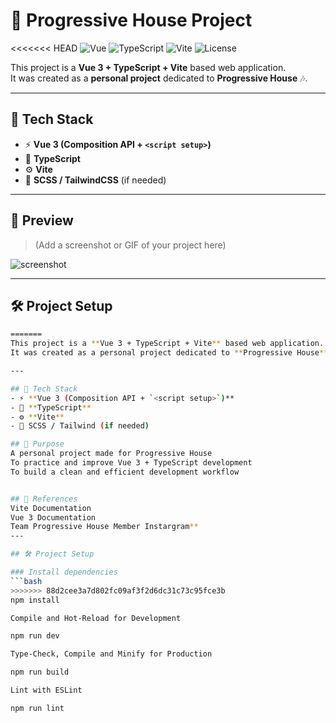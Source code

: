 # 🎵 Progressive House Project

<<<<<<< HEAD
![Vue](https://img.shields.io/badge/Vue.js-3.x-42b883?logo=vue.js&logoColor=white)
![TypeScript](https://img.shields.io/badge/TypeScript-4.x-3178c6?logo=typescript&logoColor=white)
![Vite](https://img.shields.io/badge/Vite-3.x-646cff?logo=vite&logoColor=white)
![License](https://img.shields.io/badge/license-MIT-green)

This project is a **Vue 3 + TypeScript + Vite** based web application.  
It was created as a **personal project** dedicated to **Progressive House** 🎶.

---

## 🚀 Tech Stack

- ⚡ **Vue 3 (Composition API + `<script setup>`)**
- 🔷 **TypeScript**
- ⚙️ **Vite**
- 🎨 **SCSS / TailwindCSS** (if needed)

---

## 📸 Preview

> (Add a screenshot or GIF of your project here)

![screenshot](./screenshot.png)

---

## 🛠️ Project Setup

```sh
=======
This project is a **Vue 3 + TypeScript + Vite** based web application.  
It was created as a personal project dedicated to **Progressive House**.

---

## 🚀 Tech Stack
- ⚡ **Vue 3 (Composition API + `<script setup>`)**
- 🔷 **TypeScript**
- ⚙️ **Vite**
- 🎨 SCSS / Tailwind (if needed)

## 🎯 Purpose
A personal project made for Progressive House
To practice and improve Vue 3 + TypeScript development
To build a clean and efficient development workflow


## 📌 References
Vite Documentation
Vue 3 Documentation
Team Progressive House Member Instargram**
---

## 🛠️ Project Setup

### Install dependencies
```bash
>>>>>>> 88d2cee3a7d802fc09af3f2d6dc31c73c95fce3b
npm install

Compile and Hot-Reload for Development

npm run dev

Type-Check, Compile and Minify for Production

npm run build

Lint with ESLint

npm run lint



